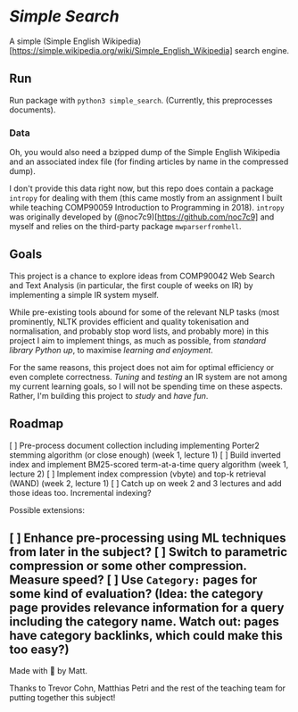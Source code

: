 # *Simple Search*

A simple (Simple English Wikipedia)[https://simple.wikipedia.org/wiki/Simple_English_Wikipedia] search engine.

## Run

Run package with `python3 simple_search`. (Currently, this preprocesses documents).

### Data

Oh, you would also need a bzipped dump of the Simple English Wikipedia and an associated index file (for finding articles by name in the compressed dump).

I don't provide this data right now, but this repo does contain a package `intropy` for dealing with them (this came mostly from an assignment I built while teaching COMP90059 Introduction to Programming in 2018). `intropy` was originally developed by (@noc7c9)[https://github.com/noc7c9] and myself and relies on the third-party package `mwparserfromhell`.

## Goals

This project is a chance to explore ideas from COMP90042 Web Search and Text Analysis (in particular, the first couple of weeks on IR) by implementing a simple IR system myself.

While pre-existing tools abound for some of the relevant NLP tasks (most prominently, NLTK provides efficient and quality tokenisation and normalisation, and probably stop word lists, and probably more) in this project I aim to implement things, as much as possible, from *standard library Python up*, to maximise *learning and enjoyment*.

For the same reasons, this project does not aim for optimal efficiency or even complete correctness. *Tuning* and *testing* an IR system are not among my current learning goals, so I will not be spending time on these aspects. Rather, I'm building this project to *study* and *have fun*.

## Roadmap

[ ] Pre-process document collection including implementing Porter2 stemming algorithm (or close enough) (week 1, lecture 1)
[ ] Build inverted index and implement BM25-scored term-at-a-time query algorithm (week 1, lecture 2)
[ ] Implement index compression (vbyte) and top-k retrieval (WAND) (week 2, lecture 1)
[ ] Catch up on week 2 and 3 lectures and add those ideas too. Incremental indexing? 

Possible extensions:

[ ] Enhance pre-processing using ML techniques from later in the subject?
[ ] Switch to parametric compression or some other compression. Measure speed?
[ ] Use `Category:` pages for some kind of evaluation? (Idea: the category page provides relevance information for a query including the category name. Watch out: pages have category backlinks, which could make this too easy?)
---

Made with :purple_heart: by Matt.

Thanks to Trevor Cohn, Matthias Petri and the rest of the teaching team for putting together this subject!